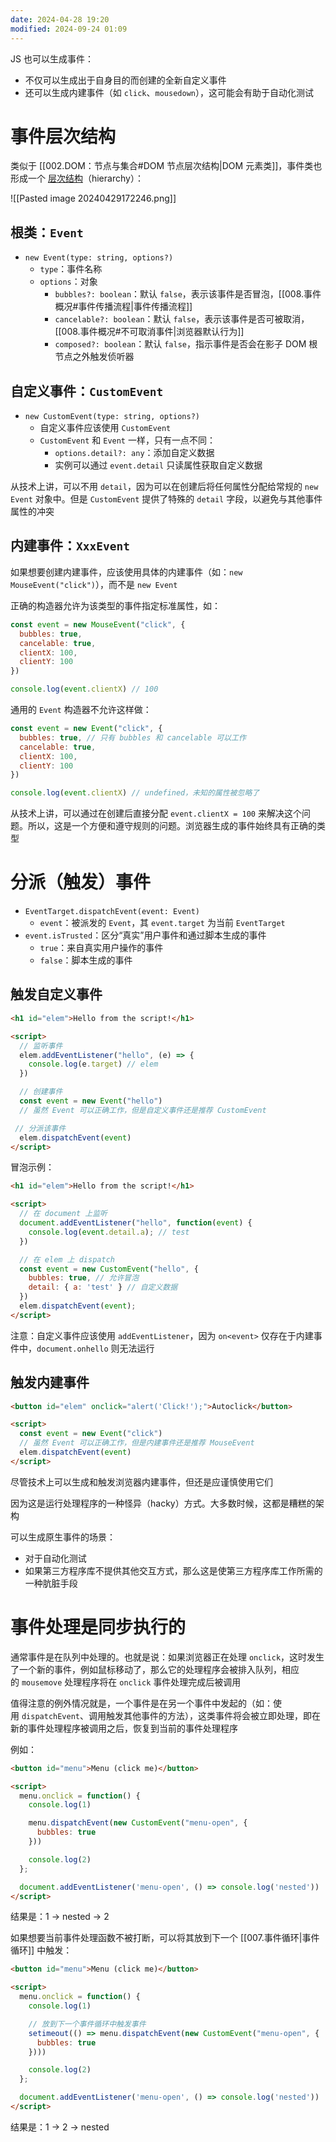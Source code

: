 ```yaml
---
date: 2024-04-28 19:20
modified: 2024-09-24 01:09
---
```


JS 也可以生成事件：

- 不仅可以生成出于自身目的而创建的全新自定义事件
- 还可以生成内建事件（如 `click`、`mousedown`），这可能会有助于自动化测试

# 事件层次结构

类似于 [[002.DOM：节点与集合#DOM 节点层次结构|DOM 元素类]]，事件类也形成一个 [层次结构](https://www.w3.org/TR/uievents/)（hierarchy）：

![[Pasted image 20240429172246.png]]

## 根类：`Event`

- `new Event(type: string, options?)`
	- `type`：事件名称
	- `options`：对象
		- `bubbles?: boolean`：默认 `false`，表示该事件是否冒泡，[[008.事件概况#事件传播流程|事件传播流程]]
		- `cancelable?: boolean`：默认 `false`，表示该事件是否可被取消，[[008.事件概况#不可取消事件|浏览器默认行为]]
		- `composed?: boolean`：默认 `false`，指示事件是否会在影子 DOM 根节点之外触发侦听器

## 自定义事件：`CustomEvent`

- `new CustomEvent(type: string, options?)`
	- 自定义事件应该使用 `CustomEvent`
	- `CustomEvent` 和 `Event` 一样，只有一点不同：
		- `options.detail?: any`：添加自定义数据
		- 实例可以通过 `event.detail` 只读属性获取自定义数据

从技术上讲，可以不用 `detail`，因为可以在创建后将任何属性分配给常规的 `new Event` 对象中。但是 `CustomEvent` 提供了特殊的 `detail` 字段，以避免与其他事件属性的冲突

## 内建事件：`XxxEvent`

如果想要创建内建事件，应该使用具体的内建事件（如：`new MouseEvent("click")`），而不是 `new Event`

正确的构造器允许为该类型的事件指定标准属性，如：

```js
const event = new MouseEvent("click", {
  bubbles: true,
  cancelable: true,
  clientX: 100,
  clientY: 100
})

console.log(event.clientX) // 100
```

通用的 `Event` 构造器不允许这样做：

```js
const event = new Event("click", {
  bubbles: true, // 只有 bubbles 和 cancelable 可以工作
  cancelable: true,
  clientX: 100,
  clientY: 100
})

console.log(event.clientX) // undefined，未知的属性被忽略了
```

从技术上讲，可以通过在创建后直接分配 `event.clientX = 100` 来解决这个问题。所以，这是一个方便和遵守规则的问题。浏览器生成的事件始终具有正确的类型

# 分派（触发）事件

- `EventTarget.dispatchEvent(event: Event)`
	- `event`：被派发的 `Event`，其 `event.target` 为当前 `EventTarget`
- `event.isTrusted`：区分“真实”用户事件和通过脚本生成的事件
	- `true`：来自真实用户操作的事件
	- `false`：脚本生成的事件

## 触发自定义事件

```html
<h1 id="elem">Hello from the script!</h1>

<script>
  // 监听事件
  elem.addEventListener("hello", (e) => {
    console.log(e.target) // elem
  })

  // 创建事件
  const event = new Event("hello")
  // 虽然 Event 可以正确工作，但是自定义事件还是推荐 CustomEvent

 // 分派该事件
  elem.dispatchEvent(event)
</script>
```

冒泡示例：

```html
<h1 id="elem">Hello from the script!</h1>

<script>
  // 在 document 上监听
  document.addEventListener("hello", function(event) {
    console.log(event.detail.a); // test
  })

  // 在 elem 上 dispatch
  const event = new CustomEvent("hello", {
    bubbles: true, // 允许冒泡
    detail: { a: 'test' } // 自定义数据
  })
  elem.dispatchEvent(event);
</script>
```

注意：自定义事件应该使用 `addEventListener`，因为 `on<event>` 仅存在于内建事件中，`document.onhello` 则无法运行

## 触发内建事件

```html
<button id="elem" onclick="alert('Click!');">Autoclick</button>

<script>
  const event = new Event("click")
  // 虽然 Event 可以正确工作，但是内建事件还是推荐 MouseEvent
  elem.dispatchEvent(event)
</script>
```

尽管技术上可以生成和触发浏览器内建事件，但还是应谨慎使用它们

因为这是运行处理程序的一种怪异（hacky）方式。大多数时候，这都是糟糕的架构

可以生成原生事件的场景：

- 对于自动化测试
- 如果第三方程序库不提供其他交互方式，那么这是使第三方程序库工作所需的一种肮脏手段

# 事件处理是同步执行的

通常事件是在队列中处理的。也就是说：如果浏览器正在处理 `onclick`，这时发生了一个新的事件，例如鼠标移动了，那么它的处理程序会被排入队列，相应的 `mousemove` 处理程序将在 `onclick` 事件处理完成后被调用

值得注意的例外情况就是，一个事件是在另一个事件中发起的（如：使用 `dispatchEvent`、调用触发其他事件的方法），这类事件将会被立即处理，即在新的事件处理程序被调用之后，恢复到当前的事件处理程序

例如：

```html
<button id="menu">Menu (click me)</button>

<script>
  menu.onclick = function() {
    console.log(1)

    menu.dispatchEvent(new CustomEvent("menu-open", {
      bubbles: true
    }))

    console.log(2)
  };

  document.addEventListener('menu-open', () => console.log('nested'))
</script>
```

结果是：1 -> nested -> 2

如果想要当前事件处理函数不被打断，可以将其放到下一个 [[007.事件循环|事件循环]] 中触发：

```html
<button id="menu">Menu (click me)</button>

<script>
  menu.onclick = function() {
    console.log(1)

    // 放到下一个事件循环中触发事件
    setimeout(() => menu.dispatchEvent(new CustomEvent("menu-open", {
      bubbles: true
    })))

    console.log(2)
  };

  document.addEventListener('menu-open', () => console.log('nested'))
</script>
```

结果是：1 -> 2 -> nested
